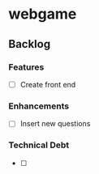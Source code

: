 # webgame

## Backlog

### Features 
- [ ] Create front end

### Enhancements
- [ ] Insert new questions

### Technical Debt
- [ ]